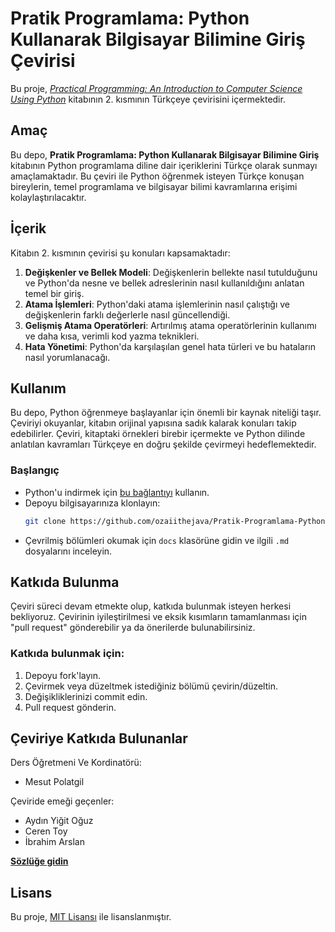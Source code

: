 

# Pratik Programlama: Python Kullanarak Bilgisayar Bilimine Giriş Çevirisi

Bu proje, *[Practical Programming: An Introduction to Computer Science Using Python](https://github.com/ozaiithejava/Pratik-Programlama-Python-Kullanarak-Bilgisayar-Bilimine-Giri-evirisi.git)* kitabının 2. kısmının Türkçeye çevirisini içermektedir.

## Amaç

Bu depo, **Pratik Programlama: Python Kullanarak Bilgisayar Bilimine Giriş** kitabının Python programlama diline dair içeriklerini Türkçe olarak sunmayı amaçlamaktadır. Bu çeviri ile Python öğrenmek isteyen Türkçe konuşan bireylerin, temel programlama ve bilgisayar bilimi kavramlarına erişimi kolaylaştırılacaktır.

## İçerik

Kitabın 2. kısmının çevirisi şu konuları kapsamaktadır:

1. **Değişkenler ve Bellek Modeli**: Değişkenlerin bellekte nasıl tutulduğunu ve Python'da nesne ve bellek adreslerinin nasıl kullanıldığını anlatan temel bir giriş.
2. **Atama İşlemleri**: Python'daki atama işlemlerinin nasıl çalıştığı ve değişkenlerin farklı değerlerle nasıl güncellendiği.
3. **Gelişmiş Atama Operatörleri**: Artırılmış atama operatörlerinin kullanımı ve daha kısa, verimli kod yazma teknikleri.
4. **Hata Yönetimi**: Python'da karşılaşılan genel hata türleri ve bu hataların nasıl yorumlanacağı.

## Kullanım

Bu depo, Python öğrenmeye başlayanlar için önemli bir kaynak niteliği taşır. Çeviriyi okuyanlar, kitabın orijinal yapısına sadık kalarak konuları takip edebilirler. Çeviri, kitaptaki örnekleri birebir içermekte ve Python dilinde anlatılan kavramları Türkçeye en doğru şekilde çevirmeyi hedeflemektedir.

### Başlangıç

- Python'u indirmek için [bu bağlantıyı](https://www.python.org/downloads/) kullanın.
- Depoyu bilgisayarınıza klonlayın:
  ```bash
  git clone https://github.com/ozaiithejava/Pratik-Programlama-Python-Kullanarak-Bilgisayar-Bilimine-Giri-evirisi.git
  ```
- Çevrilmiş bölümleri okumak için `docs` klasörüne gidin ve ilgili `.md` dosyalarını inceleyin.

## Katkıda Bulunma

Çeviri süreci devam etmekte olup, katkıda bulunmak isteyen herkesi bekliyoruz. Çevirinin iyileştirilmesi ve eksik kısımların tamamlanması için "pull request" gönderebilir ya da önerilerde bulunabilirsiniz.

### Katkıda bulunmak için:

1. Depoyu fork'layın.
2. Çevirmek veya düzeltmek istediğiniz bölümü çevirin/düzeltin.
3. Değişikliklerinizi commit edin.
4. Pull request gönderin.

## Çeviriye Katkıda Bulunanlar

Ders Öğretmeni Ve Kordinatörü:
- Mesut Polatgil

Çeviride emeği geçenler:
- Aydın Yiğit Oğuz
- Ceren Toy
- İbrahim Arslan

[**Sözlüğe gidin**](https://github.com/ozaiithejava/Pratik-Programlama-Python-Kullanarak-Bilgisayar-Bilimine-Giris-cevirisi/blob/main/dictanory.md)

## Lisans

Bu proje, [MIT Lisansı](LICENSE) ile lisanslanmıştır.
